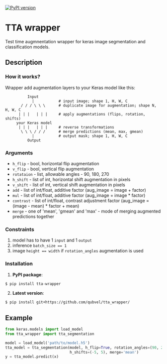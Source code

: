 [![PyPI version](https://badge.fury.io/py/tta-wrapper.svg)](https://badge.fury.io/py/tta-wrapper)
# TTA wrapper
Test time augmnentation wrapper for keras image segmentation and classification models.

## Description

### How it works?

Wrapper add augmentation layers to your Keras model like this:

```
          Input
            |           # input image; shape 1, H, W, C
       / / / \ \ \      # duplicate image for augmentation; shape N, H, W, C
      | | |   | | |     # apply augmentations (flips, rotation, shifts)
     your Keras model
      | | |   | | |     # reverse transformations
       \ \ \ / / /      # merge predictions (mean, max, gmean)
            |           # output mask; shape 1, H, W, C
          Output
```

### Arguments

  - `h_flip` - bool, horizontal flip augmentation
  - `v_flip` - bool, vertical flip augmentation
  - `rotataion` - list, allowable angles - 90, 180, 270
  - `h_shift` - list of int, horizontal shift augmentation in pixels
  - `v_shift` - list of int, vertical shift augmentation in pixels
  - `add` - list of int/float, additive factor (aug_image = image + factor)
  - `mul` - list of int/float, additive factor (aug_image = image * factor)
  - `contrast` - list of int/float, contrast adjustment factor (aug_image = (image - mean) * factor + mean)
  - `merge` - one of 'mean', 'gmean' and 'max' - mode of merging augmented predictions together
  
### Constraints
  1) model has to have 1 `input` and 1 `output`
  2) inference `batch_size == 1`
  3) image `height == width` if `rotation_angles` augmentation is used

### Installation
1) **PyPI package**:
```bash
$ pip install tta-wrapper
```
2) **Latest version**:
```bash
$ pip install git+https://github.com/qubvel/tta_wrapper/
```

## Example
```python
from keras.models import load_model
from tta_wrapper import tta_segmentation

model = load_model('path/to/model.h5')
tta_model = tta_segmentation(model, h_flip=True, rotation_angles=(90, 270), 
                             h_shifts=(-5, 5), merge='mean')
y = tta_model.predict(x)
```
